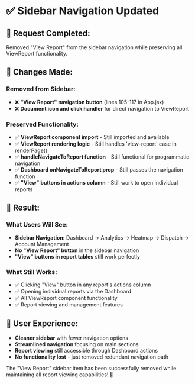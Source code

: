 # ✅ Sidebar Navigation Updated

## 🎯 **Request Completed:**
Removed "View Report" from the sidebar navigation while preserving all ViewReport functionality.

## 🔧 **Changes Made:**

### **Removed from Sidebar:**
- ❌ **"View Report" navigation button** (lines 105-117 in App.jsx)
- ❌ **Document icon and click handler** for direct navigation to ViewReport

### **Preserved Functionality:**
- ✅ **ViewReport component import** - Still imported and available
- ✅ **ViewReport rendering logic** - Still handles 'view-report' case in renderPage()
- ✅ **handleNavigateToReport function** - Still functional for programmatic navigation
- ✅ **Dashboard onNavigateToReport prop** - Still passes the navigation function
- ✅ **"View" buttons in actions column** - Still work to open individual reports

## 🎯 **Result:**

### **What Users Will See:**
- **Sidebar Navigation:** Dashboard → Analytics → Heatmap → Dispatch → Account Management
- **No "View Report" button** in the sidebar navigation
- **"View" buttons in report tables** still work perfectly

### **What Still Works:**
- ✅ Clicking "View" button in any report's actions column
- ✅ Opening individual reports via the Dashboard
- ✅ All ViewReport component functionality
- ✅ Report viewing and management features

## 🚀 **User Experience:**
- **Cleaner sidebar** with fewer navigation options
- **Streamlined navigation** focusing on main sections
- **Report viewing** still accessible through Dashboard actions
- **No functionality lost** - just removed redundant navigation path

The "View Report" sidebar item has been successfully removed while maintaining all report viewing capabilities! 🎉
